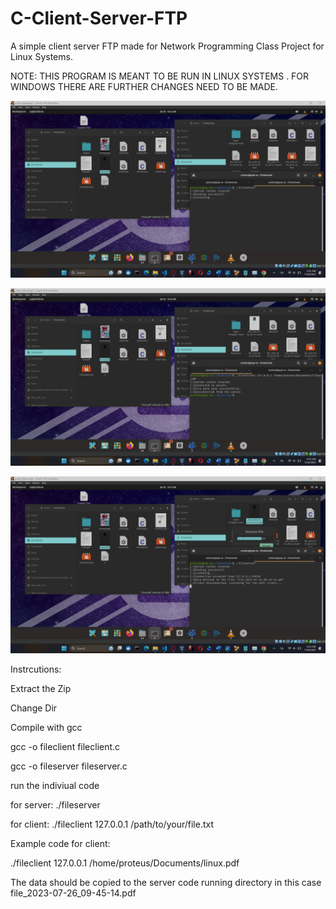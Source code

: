 # C-Client-Server-FTP 
A simple client server FTP made for Network Programming Class Project for Linux Systems.

NOTE: THIS PROGRAM IS MEANT TO BE RUN IN LINUX SYSTEMS . FOR WINDOWS THERE ARE FURTHER CHANGES NEED TO BE MADE.

![Image Example 1 ](https://github.com/Pra-wnn/C-Client-Server-FTP/blob/main/Screenshot%20(5909).png)


![Image Example 2 ](https://github.com/Pra-wnn/C-Client-Server-FTP/blob/main/Screenshot%20(5910).png)

![Image Example 3 ](https://github.com/Pra-wnn/C-Client-Server-FTP/blob/main/Screenshot%20(5911).png)

Instrcutions: 

Extract the Zip 

Change Dir 

Compile with gcc

gcc -o fileclient fileclient.c

gcc -o fileserver fileserver.c

run the indiviual code

for server:
./fileserver


for client:
./fileclient 127.0.0.1 /path/to/your/file.txt


Example code for client:

./fileclient 127.0.0.1 /home/proteus/Documents/linux.pdf


The data should be copied to the server code running directory in this case file_2023-07-26_09-45-14.pdf
